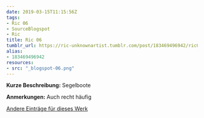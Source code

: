 ```yaml
---
date: 2019-03-15T11:15:56Z
tags:
- Ric 06
- SourceBlogspot
- Ric
title: Ric 06
tumblr_url: https://ric-unknownartist.tumblr.com/post/183469496942/ric06
alias:
- 183469496942
resources:
- src: "_blogspot-06.png"
---
```


**Kurze Beschreibung:** Segelboote

**Anmerkungen:** Auch recht häufig

[Andere Einträge für dieses Werk](/tags/Ric-06)
